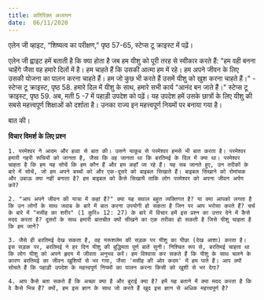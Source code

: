 ```yaml
---
title: अतिरिक्त अध्ययन
date:  06/11/2020
---
```


एलेन जी व्हाइट, “शिष्यत्व का परीक्षण," पृष्ठ 57-65, स्टेप्स टू क्राइस्ट में पढ़ें।

एलेन जी ह्वाइट हमें बताती है कि क्या होता है जब हम यीशु को पूरी तरह से स्वीकार करते हैं: "हम वही बनना चाहेंगे जैसा वह हमारे दिलों में है। हम चाहते हैं कि उसकी आत्मा हम में रहे। हम अपने जीवन के लिए उसकी योजना का पालन करना चाहते हैं। हम जो कुछ भी करते हैं उसमें यीशु को खुश करना चाहते हैं।" - स्टेप्स टू क्राइस्ट, पृष्ठ 58. हमारे दिल में यीशु के साथ, हमारे सभी कार्य “आनंद बन जाते हैं।" स्टेप्स टू क्राइस्ट, पृष्ठ 59. अब, मती 5 -7 में पहाड़ी उपदेश को पढ़ें। यह उपदेश हमें उसके छात्रों के लिए यीशु की सबसे महत्त्वपूर्ण शिक्षाओं को दर्शाता है। उनका राज्य इन महत्त्वपूर्ण नियमों पर बनाया गया है।

बात
की।

**विचार विमर्श के लिए प्रश्न**

`1. परमेश्वर ने आदम और हव्वा से बात की। उसने याकूब से परमेश्वर हमसे भी बात करता है। परमेश्वर हमारी गहरी रूचियों को जानता है, जैसा कि वह जानता था कि बरतिमई के दिल में क्या था। परमेश्वर चाहता है कि हम यह सोचें कि हम कौन हैं और हम कहाँ जा रहे हैं। यह सब जानते हुए, उन तरीकों के बारे में सोचें, जो हम अपने बच्चों को और एक-दूसरे को बाइबल सिखाते हैं। बाइबल सिखाने को रोमांचक और उबाऊ क्या नहीं बनाता है? हम बाइबल को कैसे सिखायें ताकि लोग परमेश्वर को अपना जीवन अर्पण करें?`

`2. "आप अपने जीवन की यात्रा में कहां हैं?" क्या यह सवाल बहुत व्यक्तिगत है? या क्या आपको लगता है कि उन लोगों के साथ जवाब के बारे में बात करना उपयोगी हो सकता है जिन पर आप भरोसा करते हैं? चर्च के बारे में "मसीह का शरीर" (1 कुरि० 12: 27) के बारे में विचार हमें इस प्रश्न का उत्तर देने में कैसे मदद करता है? दूसरों के साथ हमारी बातचीत क्यों सीखने का एक तरीका हो सकती है जिसे यीशु चाहता है कि हम जानें?`

`3. जैसे ही बरतिमई देख सकता है, वह यरूशलेम की सड़क पर यीशु का पीछा (देख आशा) करता है। इस सड़क पर, बरतिमई ने हर दिन यीशु की बुद्धिमता पूर्ण बातें सुनी। निश्चित रूप से, बरतिमई चाहता था कि लोग यीशु को अपने हृदय में जीवता अनुभव करें। हम विश्वास कर सकते हैं कि यीशु के साथ चलने के कारण बरतिमई का जीवन खुशियों से भर गया, जैसा 'मसीह की ओर कदम' में हम पाते हैं। आप क्यों सोचते हैं कि पहाड़ी उपदेश के महत्त्वपूर्ण नियमों का पालन करना किसी को खुशी से भर देगा?`

`4. आप कैसे बता सकते हैं कि अच्छा क्या है और बुराई क्या है? हमें यह बताने में क्या मदद करता है कि वे कैसे भिन्न हैं? क्यों, हम इस ज्ञान के साथ जो करते हैं खुद इस ज्ञान से अधिक महत्त्वपूर्ण है?`